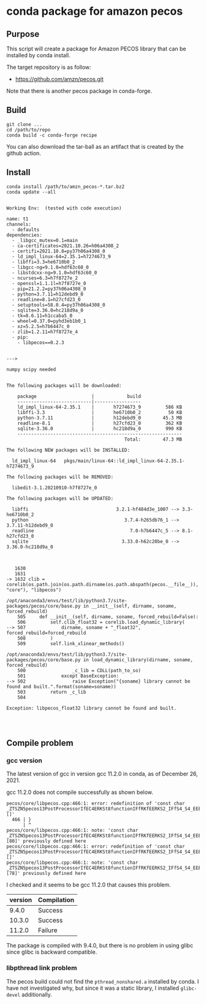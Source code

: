 # conda package for amazon pecos


## Purpose

This script will create a package for Amazon PECOS library
that can be installed by conda install.

The target repository is as follow:
- https://github.com/amzn/pecos.git

Note that there is another pecos package in conda-forge.

## Build

```
git clone ...
cd /path/to/repo
conda build -c conda-forge recipe
```
You can also download the tar-ball as an artifact that is created by the github action.

## Install

```
conda install /path/to/amzn_pecos-*.tar.bz2
conda update --all


Working Env:  (tested with code execution)

name: t1
channels:
  - defaults
dependencies:
  - _libgcc_mutex=0.1=main
  - ca-certificates=2021.10.26=h06a4308_2
  - certifi=2021.10.8=py37h06a4308_0
  - ld_impl_linux-64=2.35.1=h7274673_9
  - libffi=3.3=he6710b0_2
  - libgcc-ng=9.1.0=hdf63c60_0
  - libstdcxx-ng=9.1.0=hdf63c60_0
  - ncurses=6.3=h7f8727e_2
  - openssl=1.1.1l=h7f8727e_0
  - pip=21.2.2=py37h06a4308_0
  - python=3.7.11=h12debd9_0
  - readline=8.1=h27cfd23_0
  - setuptools=58.0.4=py37h06a4308_0
  - sqlite=3.36.0=hc218d9a_0
  - tk=8.6.11=h1ccaba5_0
  - wheel=0.37.0=pyhd3eb1b0_1
  - xz=5.2.5=h7b6447c_0
  - zlib=1.2.11=h7f8727e_4
  - pip:
    - libpecos==0.2.3


--->

numpy scipy needed


The following packages will be downloaded:

    package                    |            build
    ---------------------------|-----------------
    ld_impl_linux-64-2.35.1    |       h7274673_9         586 KB
    libffi-3.3                 |       he6710b0_2          50 KB
    python-3.7.11              |       h12debd9_0        45.3 MB
    readline-8.1               |       h27cfd23_0         362 KB
    sqlite-3.36.0              |       hc218d9a_0         990 KB
    ------------------------------------------------------------
                                           Total:        47.3 MB

The following NEW packages will be INSTALLED:

  ld_impl_linux-64   pkgs/main/linux-64::ld_impl_linux-64-2.35.1-h7274673_9

The following packages will be REMOVED:

  libedit-3.1.20210910-h7f8727e_0

The following packages will be UPDATED:

  libffi                                3.2.1-hf484d3e_1007 --> 3.3-he6710b0_2
  python                                   3.7.4-h265db76_1 --> 3.7.11-h12debd9_0
  readline                                   7.0-h7b6447c_5 --> 8.1-h27cfd23_0
  sqlite                                  3.33.0-h62c20be_0 --> 3.36.0-hc218d9a_0



   1630
   1631
-> 1632 clib = corelib(os.path.join(os.path.dirname(os.path.abspath(pecos.__file__)), "core"), "libpecos")

/opt/anaconda3/envs/test/lib/python3.7/site-packages/pecos/core/base.py in __init__(self, dirname, soname, forced_rebuild)
    505     def __init__(self, dirname, soname, forced_rebuild=False):
    506         self.clib_float32 = corelib.load_dynamic_library(
--> 507             dirname, soname + "_float32", forced_rebuild=forced_rebuild
    508         )
    509         self.link_xlinear_methods()

/opt/anaconda3/envs/test/lib/python3.7/site-packages/pecos/core/base.py in load_dynamic_library(dirname, soname, forced_rebuild)
    500                 _c_lib = CDLL(path_to_so)
    501             except BaseException:
--> 502                 raise Exception("{soname} library cannot be found and built.".format(soname=soname))
    503         return _c_lib
    504

Exception: libpecos_float32 library cannot be found and built.




```

## Compile problem
### gcc version
The latest version of gcc in version gcc 11.2.0 in conda,
as of December 26, 2021.

gcc 11.2.0 does not compile successfully as shown below.

```
pecos/core/libpecos.cpp:466:1: error: redefinition of 'const char _ZTSZN5pecos13PostProcessorIfEC4ERKSt8functionIFfRKfEERKS2_IFfS4_S4_EEEd_UlS4_S4_E_ []'
  466 | }
      | ^
pecos/core/libpecos.cpp:466:1: note: 'const char _ZTSZN5pecos13PostProcessorIfEC4ERKSt8functionIFfRKfEERKS2_IFfS4_S4_EEEd_UlS4_S4_E_ [80]' previously defined here
pecos/core/libpecos.cpp:466:1: error: redefinition of 'const char _ZTSZN5pecos13PostProcessorIfEC4ERKSt8functionIFfRKfEERKS2_IFfS4_S4_EEEd0_UlS4_E_ []'
pecos/core/libpecos.cpp:466:1: note: 'const char _ZTSZN5pecos13PostProcessorIfEC4ERKSt8functionIFfRKfEERKS2_IFfS4_S4_EEEd0_UlS4_E_ [78]' previously defined here
```

I checked and it seems to be gcc 11.2.0 that causes this problem.

| version | Compilation |
|---------|-------------|
| 9.4.0   | Success     |
| 10.3.0  | Success     |
| 11.2.0  | Failure     |

The package is compiled with 9.4.0, but there is no problem in using glibc since glibc is backward compatible.

### libpthread link problem
The pecos build could not find the `pthread_nonshared.a` installed by conda.
I have not investigated why, but since it was a static library, I installed `glibc-devel` additionally.
